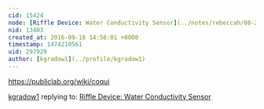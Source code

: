 ```yaml
---
cid: 15424
node: [Riffle Device: Water Conductivity Sensor](../notes/rebeccah/08-29-2016/riffle-device-water-conductivity-sensor)
nid: 13403
created_at: 2016-09-18 14:56:01 +0000
timestamp: 1474210561
uid: 297929
author: [kgradow1](../profile/kgradow1)
---
```


https://publiclab.org/wiki/coqui

[kgradow1](../profile/kgradow1) replying to: [Riffle Device: Water Conductivity Sensor](../notes/rebeccah/08-29-2016/riffle-device-water-conductivity-sensor)


